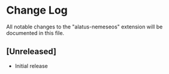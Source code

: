 # Change Log

All notable changes to the "alatus-nemeseos" extension will be documented in this file.

<!-- Check [Keep a Changelog](http://keepachangelog.com/) for recommendations on how to structure this file. -->

## [Unreleased]

- Initial release
